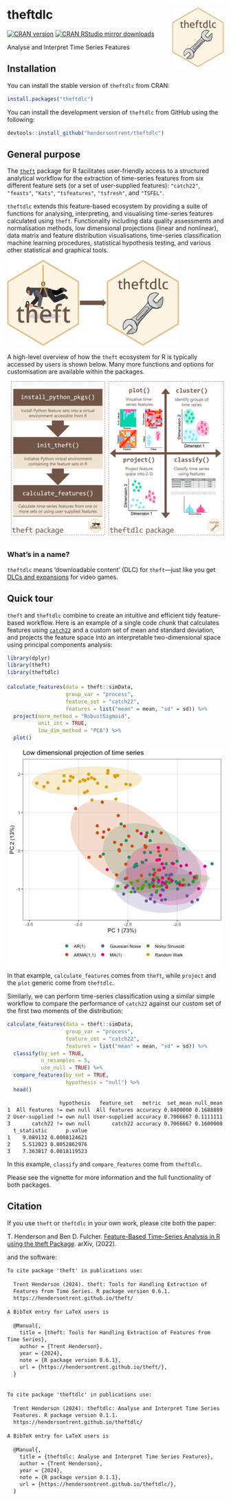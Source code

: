 
# theftdlc <img src="man/figures/logo.png" align="right" width="120" />

[![CRAN
version](https://www.r-pkg.org/badges/version/theftdlc)](https://www.r-pkg.org/pkg/theftdlc)
[![CRAN RStudio mirror
downloads](https://cranlogs.r-pkg.org/badges/theftdlc)](https://www.r-pkg.org/pkg/theftdlc)

Analyse and Interpret Time Series Features

## Installation

You can install the stable version of `theftdlc` from CRAN:

``` r
install.packages("theftdlc")
```

You can install the development version of `theftdlc` from GitHub using
the following:

``` r
devtools::install_github("hendersontrent/theftdlc")
```

## General purpose

The [`theft`](https://hendersontrent.github.io/theft/) package for R
facilitates user-friendly access to a structured analytical workflow for
the extraction of time-series features from six different feature sets
(or a set of user-supplied features): `"catch22"`, `"feasts"`, `"Kats"`,
`"tsfeatures"`, `"tsfresh"`, and `"TSFEL"`.

`theftdlc` extends this feature-based ecosystem by providing a suite of
functions for analysing, interpreting, and visualising time-series
features calculated using `theft`. Functionality including data quality
assessments and normalisation methods, low dimensional projections
(linear and nonlinear), data matrix and feature distribution
visualisations, time-series classification machine learning procedures,
statistical hypothesis testing, and various other statistical and
graphical tools.

<img src="man/figures/theft-packages.png" width="400" height="200" alt="Hex stickers of the theft and theftdlc packages for R" />

A high-level overview of how the `theft` ecosystem for R is typically
accessed by users is shown below. Many more functions and options for
customisation are available within the packages.

<img src="man/figures/theft-ecosystem.png" width="900" alt="Schematic of the theft ecosystem in R" />

### What’s in a name?

`theftdlc` means ‘downloadable content’ (DLC) for `theft`—just like you
get [DLCs and
expansions](https://en.bandainamcoent.eu/elden-ring/elden-ring/shadow-of-the-erdtree)
for video games.

## Quick tour

`theft` and `theftdlc` combine to create an intuitive and efficient tidy
feature-based workflow. Here is an example of a single code chunk that
calculates features using
[`catch22`](https://github.com/hendersontrent/Rcatch22) and a custom set
of mean and standard deviation, and projects the feature space into an
interpretable two-dimensional space using principal components analysis:

``` r
library(dplyr)
library(theft)
library(theftdlc)

calculate_features(data = theft::simData, 
                   group_var = "process", 
                   feature_set = "catch22",
                   features = list("mean" = mean, "sd" = sd)) %>%
  project(norm_method = "RobustSigmoid",
          unit_int = TRUE,
          low_dim_method = "PCA") %>%
  plot()
```

![](README_files/figure-gfm/unnamed-chunk-4-1.png)<!-- -->

In that example, `calculate_features` comes from `theft`, while
`project` and the `plot` generic come from `theftdlc`.

Similarly, we can perform time-series classification using a similar
simple workflow to compare the performance of `catch22` against our
custom set of the first two moments of the distribution:

``` r
calculate_features(data = theft::simData, 
                   group_var = "process", 
                   feature_set = "catch22",
                   features = list("mean" = mean, "sd" = sd)) %>%
  classify(by_set = TRUE,
           n_resamples = 5,
           use_null = TRUE) %>%
  compare_features(by_set = TRUE,
                   hypothesis = "null") %>%
  head()
```

                     hypothesis   feature_set   metric  set_mean null_mean
    1  All features != own null  All features accuracy 0.8400000 0.1688889
    2 User-supplied != own null User-supplied accuracy 0.7066667 0.1111111
    3       catch22 != own null       catch22 accuracy 0.7066667 0.1600000
      t_statistic      p.value
    1    9.089132 0.0008124621
    2    5.512023 0.0052862976
    3    7.363817 0.0018119523

In this example, `classify` and `compare_features` come from `theftdlc`.

Please see the vignette for more information and the full functionality
of both packages.

## Citation

If you use `theft` or `theftdlc` in your own work, please cite both the
paper:

T. Henderson and Ben D. Fulcher. [Feature-Based Time-Series Analysis in
R using the theft Package](https://arxiv.org/abs/2208.06146). arXiv,
(2022).

and the software:


    To cite package 'theft' in publications use:

      Trent Henderson (2024). theft: Tools for Handling Extraction of
      Features from Time Series. R package version 0.6.1.
      https://hendersontrent.github.io/theft/

    A BibTeX entry for LaTeX users is

      @Manual{,
        title = {theft: Tools for Handling Extraction of Features from Time Series},
        author = {Trent Henderson},
        year = {2024},
        note = {R package version 0.6.1},
        url = {https://hendersontrent.github.io/theft/},
      }


    To cite package 'theftdlc' in publications use:

      Trent Henderson (2024). theftdlc: Analyse and Interpret Time Series
      Features. R package version 0.1.1.
      https://hendersontrent.github.io/theftdlc/

    A BibTeX entry for LaTeX users is

      @Manual{,
        title = {theftdlc: Analyse and Interpret Time Series Features},
        author = {Trent Henderson},
        year = {2024},
        note = {R package version 0.1.1},
        url = {https://hendersontrent.github.io/theftdlc/},
      }
